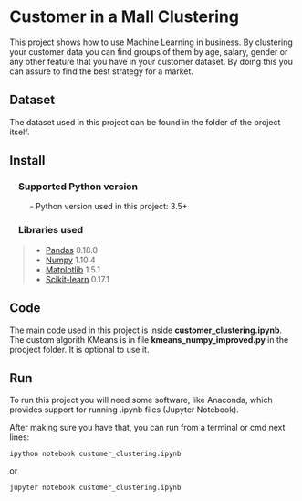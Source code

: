 # Customer in a Mall Clustering

This project shows how to use Machine Learning in business. By clustering your customer data you can find groups of them by age, salary, gender or any other feature that you have in your customer dataset. By doing this you can assure to find the best strategy for a market.

## Dataset

The dataset used in this project can be found in the folder of the project itself.

## Install

### &nbsp;&nbsp;&nbsp; Supported Python version
&nbsp;&nbsp;&nbsp;&nbsp;&nbsp;&nbsp;&nbsp;&nbsp;&nbsp;- Python version used in this project: 3.5+

### &nbsp;&nbsp;&nbsp; Libraries used

> *  [Pandas](http://pandas.pydata.org) 0.18.0
> *  [Numpy](http://www.numpy.org) 1.10.4
> *  [Matplotlib](https://matplotlib.org) 1.5.1
> *  [Scikit-learn](http://scikit-learn.org/stable/) 0.17.1

## Code

The main code used in this project is inside **customer_clustering.ipynb**. The custom algorith KMeans is in file **kmeans_numpy_improved.py** in the prooject folder. It is optional to use it.

## Run

To run this project you will need some software, like Anaconda, which provides support for running .ipynb files (Jupyter Notebook).

After making sure you have that, you can run from a terminal or cmd next lines:

`ipython notebook customer_clustering.ipynb`

or

`jupyter notebook customer_clustering.ipynb`



